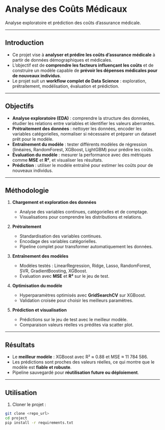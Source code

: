 # Analyse des Coûts Médicaux

Analyse exploratoire et prédiction des coûts d’assurance médicale.

---

## Introduction

- Ce projet vise à **analyser et prédire les coûts d’assurance médicale** à partir de données démographiques et médicales.  
- L’objectif est de **comprendre les facteurs influençant les coûts** et de construire un modèle capable de **prévoir les dépenses médicales pour de nouveaux individus**.  
- Le projet suit un **workflow complet de Data Science** : exploration, prétraitement, modélisation, évaluation et prédiction.

---

## Objectifs

- **Analyse exploratoire (EDA)** : comprendre la structure des données, étudier les relations entre variables et identifier les valeurs aberrantes.  
- **Prétraitement des données** : nettoyer les données, encoder les variables catégorielles, normaliser si nécessaire et préparer un dataset prêt pour le modèle.  
- **Entraînement du modèle** : tester différents modèles de régression (linéaires, RandomForest, XGBoost, LightGBM) pour prédire les coûts.  
- **Évaluation du modèle** : mesurer la performance avec des métriques comme **MSE** et **R²**, et visualiser les résultats.  
- **Prédiction** : utiliser le modèle entraîné pour estimer les coûts pour de nouveaux individus.  

---

## Méthodologie

1. **Chargement et exploration des données**  
   - Analyse des variables continues, catégorielles et de comptage.  
   - Visualisations pour comprendre les distributions et relations.  

2. **Prétraitement**  
   - Standardisation des variables continues.  
   - Encodage des variables catégorielles.  
   - Pipeline complet pour transformer automatiquement les données.  

3. **Entraînement des modèles**  
   - Modèles testés : LinearRegression, Ridge, Lasso, RandomForest, SVR, GradientBoosting, XGBoost.  
   - Évaluation avec **MSE** et **R²** sur le jeu de test.  

4. **Optimisation du modèle**  
   - Hyperparamètres optimisés avec **GridSearchCV** sur XGBoost.  
   - Validation croisée pour choisir les meilleurs paramètres.  

5. **Prédiction et visualisation**  
   - Prédictions sur le jeu de test avec le meilleur modèle.  
   - Comparaison valeurs réelles vs prédites via scatter plot.  

---

## Résultats

- Le **meilleur modèle** : XGBoost avec R² ≈ 0.88 et MSE ≈ 11 784 586.  
- Les prédictions sont proches des valeurs réelles, ce qui montre que le modèle est **fiable et robuste**.  
- Pipeline sauvegardé pour **réutilisation future ou déploiement**.

---

## Utilisation

1. Cloner le projet :
```bash
git clone <repo_url>
cd project
pip install -r requirements.txt
